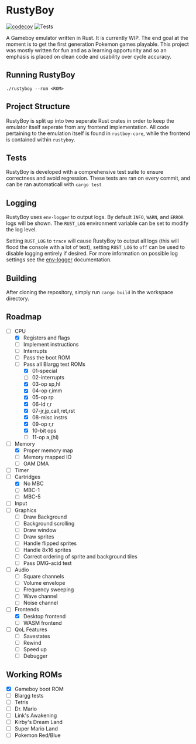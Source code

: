 # RustyBoy

[![codecov](https://codecov.io/gh/EthanPlant/RustyBoy/branch/main/graph/badge.svg?token=AXDXVSM1SA)](https://codecov.io/gh/EthanPlant/RustyBoy)
![Tests](https://github.com/EthanPlant/RustyBoy/actions/workflows/test.yml/badge.svg)

A Gameboy emulator written in Rust. It is currently WIP. The end goal at the moment is to get the first generation Pokemon games playable. This project was mostly written for fun and as a learning opportunity and so an emphasis is placed on clean code and usability over cycle accuracy. 

## Running RustyBoy
`./rustyboy --rom <ROM>`

## Project Structure
RustyBoy is split up into two seperate Rust crates in order to keep the emulator itself seperate from any frontend implementation. All code pertaining to the emulation itself is found in `rustboy-core`, while the frontend is contained within `rustyboy`.

## Tests
RustyBoy is developed with a comprehensive test suite to ensure correctness and avoid regression. These tests are ran on every commit, and can be ran automaticall with `cargo test`

## Logging
RustyBoy uses `env-logger` to output logs. By default `INFO`, `WARN`, and `ERROR` logs will be shown. The `RUST_LOG` environment variable can be set to modify the log level.

Setting `RUST_LOG` to `trace` will cause RustyBoy to output all logs (this will flood the console with a lot of text), setting `RUST_LOG` to `off` can be used to disable logging entirely if desired. For more information on possible log settings see the [env-logger](https://docs.rs/env_logger/latest/env_logger/#enabling-logging) documentation.

## Building
After cloning the repository, simply run `cargo build` in the workspace directory.

## Roadmap
- [ ] CPU
    - [x] Registers and flags
    - [ ] Implement instructions
    - [ ] Interrupts
    - [ ] Pass the boot ROM
    - [ ] Pass all Blargg test ROMs
        - [x] 01-special
        - [ ] 02-interrupts
        - [x] 03-op sp,hl
        - [x] 04-op r,imm
        - [x] 05-op rp
        - [x] 06-ld r,r
        - [x] 07-jr,jp,call,ret,rst
        - [x] 08-misc instrs
        - [x] 09-op r,r
        - [x] 10-bit ops
        - [ ] 11-op a,(hl)
- [ ] Memory
    - [x] Proper memory map
    - [ ] Memory mapped IO
    - [ ] OAM DMA
- [ ] Timer
- [ ] Cartridges
    - [x] No MBC
    - [ ] MBC-1
    - [ ] MBC-5
- [ ] Input
- [ ] Graphics
    - [ ] Draw Background
    - [ ] Background scrolling
    - [ ] Draw window
    - [ ] Draw sprites
    - [ ] Handle flipped sprites
    - [ ] Handle 8x16 sprites
    - [ ] Correct ordering of sprite and background tiles
    - [ ] Pass DMG-acid test
- [ ] Audio
    - [ ] Square channels
    - [ ] Volume envelope
    - [ ] Frequency sweeping
    - [ ] Wave channel
    - [ ] Noise channel
- [ ] Frontends
    - [x] Desktop frontend
    - [ ] WASM frontend
- [ ] QoL Features
    - [ ] Savestates
    - [ ] Rewind
    - [ ] Speed up
    - [ ] Debugger

## Working ROMs
- [x] Gameboy boot ROM
- [ ] Blargg tests
- [ ] Tetris
- [ ] Dr. Mario
- [ ] Link's Awakening
- [ ] Kirby's Dream Land
- [ ] Super Mario Land
- [ ] Pokemon Red/Blue
